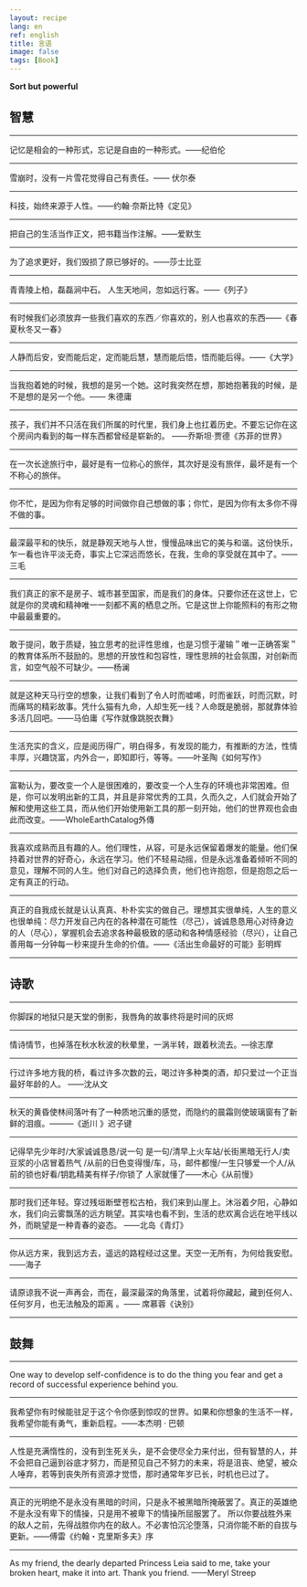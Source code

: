 ```yaml
---
layout: recipe
lang: en
ref: english
title: 言语
image: false
tags: [Book]
---
```


**Sort but powerful**
<!-- more -->

## 智慧


* * *

记忆是相会的一种形式，忘记是自由的一种形式。——纪伯伦

* * *

雪崩时，没有一片雪花觉得自己有责任。—— 伏尔泰 

* * *

科技，始终来源于人性。——约翰·奈斯比特《定见》 

* * *

把自己的生活当作正文，把书籍当作注解。——爱默生



* * *

为了追求更好，我们毁损了原已够好的。——莎士比亚 

* * *

青青陵上柏，磊磊涧中石。 人生天地间，忽如远行客。——《列子》 

* * *

有时候我们必须放弃一些我们喜欢的东西／你喜欢的，别人也喜欢的东西——《春夏秋冬又一春》 

* * *

人静而后安，安而能后定，定而能后慧，慧而能后悟，悟而能后得。——《大学》 

* * *

当我抱着她的时候，我想的是另一个她。这时我突然在想，那她抱著我的时候，是不是想的是另一个他。—— 朱德庸 

* * *

孩子，我们并不只活在我们所属的时代里，我们身上也扛着历史。不要忘记你在这个房间内看到的每一样东西都曾经是崭新的。 ——乔斯坦·贾德《苏菲的世界》

* * *

在一次长途旅行中，最好是有一位称心的旅伴，其次好是没有旅伴，最坏是有一个不称心的旅伴。

* * *

你不忙，是因为你有足够的时间做你自己想做的事；你忙，是因为你有太多你不得不做的事。

* * *

最深最平和的快乐，就是静观天地与人世，慢慢品味出它的美与和谐。这份快乐，乍一看也许平淡无奇，事实上它深远而悠长，在我，生命的享受就在其中了。——三毛

* * *

我们真正的家不是房子、城市甚至国家，而是我们的身体。只要你还在这世上，它就是你的灵魂和精神唯一一刻都不离的栖息之所。它是这世上你能照料的有形之物中最最重要的。

* * *

敢于提问，敢于质疑，独立思考的批评性思维，也是习惯于灌输＂唯一正确答案＂的教育体系所不鼓励的。思想的开放性和包容性，理性思辨的社会氛围，对创新而言，如空气般不可缺少。——杨澜

* * *

就是这种天马行空的想象，让我们看到了令人时而嘘唏，时而雀跃，时而沉默，时而痛骂的精彩故事。凭什么猫有九命，人却生死一线？人命既是脆弱，那就靠体验多活几回吧。——马伯庸《写作就像跳脱衣舞》

* * *
生活充实的含义，应是阅历得广，明白得多，有发现的能力，有推断的方法，性情丰厚，兴趣饶富，内外合一，即知即行，等等。——叶圣陶《如何写作》
* * * 

富勒认为，要改变一个人是很困难的，要改变一个人生存的环境也非常困难。但是，你可以发明出新的工具，并且是非常优秀的工具，久而久之，人们就会开始了解和使用这些工具，而从他们开始使用新工具的那一刻开始，他们的世界观也会由此而改变。——WholeEarthCatalog外傳

* * *

我喜欢成熟而且有趣的人。他们理性，从容，可是永远保留着爆发的能量。他们保持着对世界的好奇心，永远在学习。他们不轻易动摇，但是永远准备着倾听不同的意见，理解不同的人生。他们对自己的选择负责，他们也许抱怨，但是抱怨之后一定有真正的行动。

* * *

真正的自我成长就是认认真真、朴朴实实的做自己。理想其实很单纯，人生的意义也很单纯：尽力开发自己内在的各种潜在可能性（尽己），诚诚恳恳用心对待身边的人（尽心），掌握机会去追求各种最极致的感动和各种情感经验（尽兴），让自己善用每一分钟每一秒来提升生命的价值。——《活出生命最好的可能》彭明辉

* * *


## 诗歌

* * *

你脚踩的地狱只是天堂的倒影，我唇角的故事终将是时间的灰烬 

* * *

情诗情节，也掉落在秋水秋波的秋晕里，一涡半转，跟着秋流去。—徐志摩

* * *

行过许多地方我的桥，看过许多次数的云，喝过许多种类的酒，却只爱过一个正当最好年龄的人。 ——沈从文

* * *

秋天的黄昏使林间落叶有了一种质地沉重的感觉，而隐约的晨霜则使玻璃窗有了新鲜的泪痕。———《逝川 》迟子键

* * *

记得早先少年时/大家诚诚恳恳/说一句 是一句/清早上火车站/长街黑暗无行人/卖豆浆的小店冒着热气 /从前的日色变得慢/车，马，邮件都慢/一生只够爱一个人/从前的锁也好看/钥匙精美有样子/你锁了 人家就懂了——木心《从前慢》

* * *

那时我们还年轻。穿过残垣断壁苍松古柏，我们来到山崖上。沐浴着夕阳，心静如水，我们向云雾飘荡的远方眺望。其实啥也看不到，生活的悲欢离合远在地平线以外，而眺望是一种青春的姿态。 ——北岛《青灯》

* * *

你从远方来，我到远方去，遥远的路程经过这里。天空一无所有，为何给我安慰。——海子

* * *

请原谅我不说一声再会，而在，最深最深的角落里，试着将你藏起，藏到任何人、任何岁月，也无法触及的距离 。—— 席慕蓉《诀别》

* * *

## 鼓舞

* * *

One way to develop self-confidence is to do the thing you fear and get a record of successful experience behind you.

* * *

我希望你有时候能驻足于这个令你感到惊叹的世界。如果和你想象的生活不一样，我希望你能有勇气，重新启程。——本杰明 · 巴顿

* * *

人性是充满惰性的，没有到生死关头，是不会使尽全力来付出，但有智慧的人，并不会把自己逼到谷底才努力，而是预见自己不努力的未来，将是沮丧、绝望，被众人唾弃，若等到丧失所有资源才觉悟，那时通常年岁已长，时机也已过了。

* * *
真正的光明绝不是永没有黑暗的时间，只是永不被黑暗所掩蔽罢了。真正的英雄绝不是永没有卑下的情操，只是用不被卑下的情操所屈服罢了。
所以你要战胜外来的敌人之前，先得战胜你内在的敌人。不必害怕沉沦堕落，只消你能不断的自拔与更新。——傅雷《约翰・克里斯多夫》序



---


As my friend, the dearly departed Princess Leia said to me, take your broken heart, make it into art. Thank you friend. ——Meryl Streep

